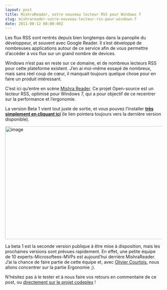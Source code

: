 ```yaml
---
layout: post
title: MishraReader, votre nouveau lecteur RSS pour Windows 7
slug: mishrareader-votre-nouveau-lecteur-rss-pour-windows-7
date: 2011-08-12 08:00:00Z
---
```


<p>Les flux RSS sont rentrés depuis bien longtemps dans la panoplie du développeur, et souvent avec Google Reader. Il s’est développé de nombreuses applications autour de ce service afin de vous permettre d’accéder à vos flux sur un grand nombre de devices.</p>  <p>Windows n’est pas en reste sur ce domaine, et de nombreux lecteurs RSS pour cette plateforme existent. J’en ai moi-même essayé de nombreux, mais sans réel coup de cœur, il manquait toujours quelque chose pour en faire un produit intéressant.</p>  <p>C’est ici qu’entre en scène <a href="http://mishrareader.codeplex.com/">Mishra Reader</a>. Ce projet Open-source est un lecteur RSS, optimisé pour Windows 7, qui a pour objectif de ce recentrer sur la performance et l’ergonomie.</p>  <p>La version Beta 1 vient tout juste de sortie, et vous pouvez l’installer <a href="http://mishrareader.codeplex.com/releases/clickonce/MishraReader.application"><strong>très simplement en cliquant ici</strong></a> (le lien pointera toujours vers la dernière version disponible).</p>  <p><a href="http://blog.maneu.org/wp-content/uploads/2011/08/image.png"><img style="background-image: none; border-bottom: 0px; border-left: 0px; padding-left: 0px; padding-right: 0px; display: inline; border-top: 0px; border-right: 0px; padding-top: 0px" title="image" border="0" alt="image" src="http://blog.maneu.org/wp-content/uploads/2011/08/image_thumb.png" width="603" height="364" /></a></p>  <p>La beta 1 est la seconde version publique à être mise à disposition, mais les prochaines versions sont prévues rapidement. En effet, une petite équipe de 10 experts-Microsoftees-MVPs est aujourd’hui derrière MishraReader. J’ai la chance de faire partie de cette équipe et, avec <a href="http://www.ocourtois.fr">Olivier Courtois</a>, nous allons concentrer sur la partie Ergonomie ;).</p>  <p>N’hésitez pas à le tester et à nous faire vos retours en commentaire de ce post, ou <a href="http://mishrareader.codeplex.com/workitem/list/basic">directement sur le projet codeplex</a> !</p>
